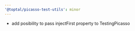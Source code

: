 ```yaml
---
'@toptal/picasso-test-utils': minor
---
```


- add posibility to pass injectFirst property to TestingPicasso

